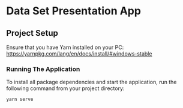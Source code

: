 # Data Set Presentation App

## Project Setup
Ensure that you have Yarn installed on your PC: https://yarnpkg.com/lang/en/docs/install/#windows-stable 

### Running The Application
To install all package dependencies and start the application, run the following command from your project directory:
```
yarn serve
```
